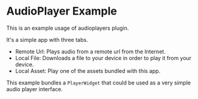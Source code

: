 # AudioPlayer Example

This is an example usage of audioplayers plugin.

It's a simple app with three tabs.

 - Remote Url: Plays audio from a remote url from the Internet.
 - Local File: Downloads a file to your device in order to play it from your device.
 - Local Asset: Play one of the assets bundled with this app.

This example bundles a `PlayerWidget` that could be used as a very simple audio player interface.